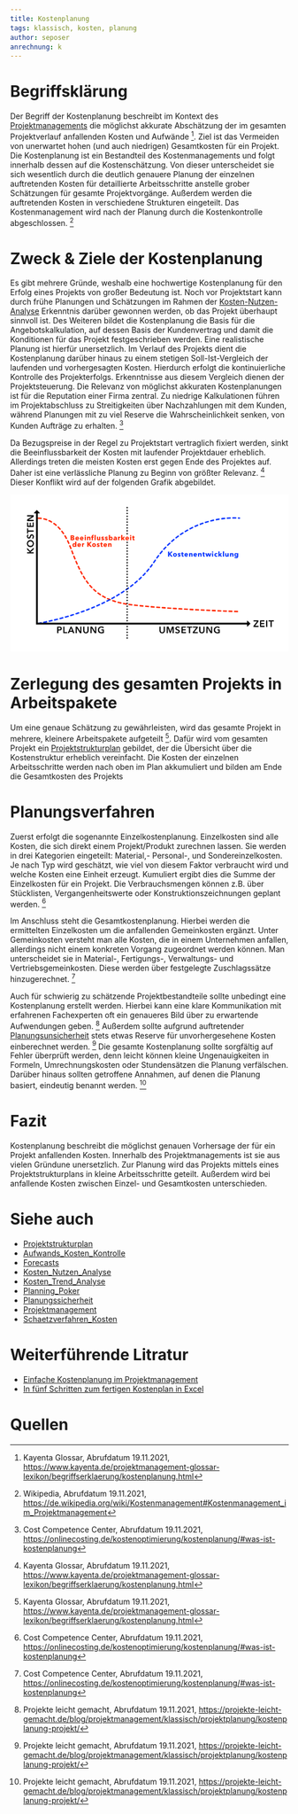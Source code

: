 ```yaml
---
title: Kostenplanung
tags: klassisch, kosten, planung
author: seposer
anrechnung: k
---
```


# Begriffsklärung
Der Begriff der Kostenplanung beschreibt im Kontext des [Projektmanagements](Projektmanagement.md) die möglichst akkurate Abschätzung der im gesamten Projektverlauf anfallenden Kosten und Aufwände [^1]. Ziel ist das Vermeiden von unerwartet hohen (und auch niedrigen) Gesamtkosten für ein Projekt. 
Die Kostenplanung ist ein Bestandteil des Kostenmanagements und folgt innerhalb dessen auf die Kostenschätzung. Von dieser unterscheidet sie sich wesentlich durch die deutlich genauere Planung der einzelnen auftretenden Kosten für detaillierte Arbeitsschritte anstelle grober Schätzungen für gesamte Projektvorgänge. Außerdem werden die auftretenden Kosten in verschiedene Strukturen eingeteilt. Das Kostenmanagement wird nach der Planung durch die Kostenkontrolle abgeschlossen. [^2]

# Zweck & Ziele der Kostenplanung
Es gibt mehrere Gründe, weshalb eine hochwertige Kostenplanung für den Erfolg eines Projekts von großer Bedeutung ist. Noch vor Projektstart kann durch frühe Planungen und Schätzungen im Rahmen der [Kosten-Nutzen-Analyse](Kosten_Nutzen_Analyse.md) Erkenntnis darüber gewonnen werden, ob das Projekt überhaupt sinnvoll ist. Des Weiteren bildet die Kostenplanung die Basis für die Angebotskalkulation, auf dessen Basis der Kundenvertrag und damit die Konditionen für das Projekt festgeschrieben werden. Eine realistische Planung ist hierfür unersetzlich. Im Verlauf des Projekts dient die Kostenplanung darüber hinaus zu einem stetigen Soll-Ist-Vergleich der laufenden und vorhergesagten Kosten. Hierdurch erfolgt die kontinuierliche Kontrolle des Projekterfolgs. Erkenntnisse aus diesem Vergleich dienen der Projektsteuerung. Die Relevanz von möglichst akkuraten Kostenplanungen ist für die Reputation einer Firma zentral. Zu niedrige Kalkulationen führen im Projektabschluss zu Streitigkeiten über Nachzahlungen mit dem Kunden, während Planungen mit zu viel Reserve die Wahrscheinlichkeit senken, von Kunden Aufträge zu erhalten. [^3]

Da Bezugspreise in der Regel zu Projektstart vertraglich fixiert werden, sinkt die Beeinflussbarkeit der Kosten mit laufender Projektdauer erheblich. Allerdings treten die meisten Kosten erst gegen Ende des Projektes auf. Daher ist eine verlässliche Planung zu Beginn von größter Relevanz. [^1] Dieser Konflikt wird auf der folgenden Grafik abgebildet.

![Beeinflussbarkeit der Kosten im Projektverlauf](Kostenplanung/Kostenbeeinflussbarkeit.png)

# Zerlegung des gesamten Projekts in Arbeitspakete
Um eine genaue Schätzung zu gewährleisten, wird das gesamte Projekt in mehrere, kleinere Arbeitspakete aufgeteilt [^1]. Dafür wird vom gesamten Projekt ein [Projektstrukturplan](Projektstrukturplan.md) gebildet, der die Übersicht über die Kostenstruktur erheblich vereinfacht. Die Kosten der einzelnen Arbeitsschritte werden nach oben im Plan akkumuliert und bilden am Ende die Gesamtkosten des Projekts

# Planungsverfahren
Zuerst erfolgt die sogenannte Einzelkostenplanung. Einzelkosten sind alle Kosten, die sich direkt einem Projekt/Produkt zurechnen lassen. Sie werden in drei Kategorien eingeteilt: Material,- Personal-, und Sondereinzelkosten. Je nach Typ wird geschätzt, wie viel von diesem Faktor verbraucht wird und welche Kosten eine Einheit erzeugt. Kumuliert ergibt dies die Summe der Einzelkosten für ein Projekt. Die Verbrauchsmengen können z.B. über Stücklisten, Vergangenheitswerte oder Konstruktionszeichnungen geplant werden. [^3]

Im Anschluss steht die Gesamtkostenplanung. Hierbei werden die ermittelten Einzelkosten um die anfallenden Gemeinkosten ergänzt. Unter Gemeinkosten versteht man alle Kosten, die in einem Unternehmen anfallen, allerdings nicht einem konkreten Vorgang zugeordnet werden können. Man unterscheidet sie in Material-, Fertigungs-, Verwaltungs- und Vertriebsgemeinkosten. Diese werden über festgelegte Zuschlagssätze hinzugerechnet. [^3]

Auch für schwierig zu schätzende Projektbestandteile sollte unbedingt eine Kostenplanung erstellt werden. Hierbei kann eine klare Kommunikation mit erfahrenen Fachexperten oft ein genaueres Bild über zu erwartende Aufwendungen geben. [^4] Außerdem sollte aufgrund auftretender [Planungsunsicherheit](Planungssicherheit.md) stets etwas Reserve für unvorhergesehene Kosten einberechnet werden. [^4]
Die gesamte Kostenplanung sollte sorgfältig auf Fehler überprüft werden, denn leicht können kleine Ungenauigkeiten in Formeln, Umrechnungskosten oder Stundensätzen die Planung verfälschen. Darüber hinaus sollten getroffene Annahmen, auf denen die Planung basiert, eindeutig benannt werden. [^4]

# Fazit
Kostenplanung beschreibt die möglichst genauen Vorhersage der für ein Projekt anfallenden Kosten. Innerhalb des Projektmanagements ist sie aus vielen Gründune unersetzlich. Zur Planung wird das Projekts mittels eines Projektstrukturplans in kleine Arbeitsschritte geteilt. Außerdem wird bei anfallende Kosten zwischen Einzel- und Gesamtkosten unterschieden.

# Siehe auch
* [Projektstrukturplan](Projektstrukturplan.md)
* [Aufwands_Kosten_Kontrolle](Aufwands_Kosten_Kontrolle.md)
* [Forecasts](Forecasts.md)
* [Kosten_Nutzen_Analyse](Kosten_Nutzen_Analyse.md)
* [Kosten_Trend_Analyse](Kosten_Trend_Analyse.md)
* [Planning_Poker](Planning_Poker.md)
* [Planungssicherheit](Planungssicherheit.md)
* [Projektmanagement](Projektmanagement.md)
* [Schaetzverfahren_Kosten](Schaetzverfahren_Kosten.md)

# Weiterführende Litratur
* [Einfache Kostenplanung im Projektmanagement](https://erfolgreich-projekte-leiten.de/kostenplan/)
* [In fünf Schritten zum fertigen Kostenplan in Excel](https://www.projektmagazin.de/artikel/fuenf-schritten-zum-fertigen-kostenplan-excel_1085633)

# Quellen

[^1]: Kayenta Glossar, Abrufdatum 19.11.2021, https://www.kayenta.de/projektmanagement-glossar-lexikon/begriffserklaerung/kostenplanung.html
[^2]: Wikipedia, Abrufdatum 19.11.2021, https://de.wikipedia.org/wiki/Kostenmanagement#Kostenmanagement_im_Projektmanagement
[^3]: Cost Competence Center, Abrufdatum 19.11.2021, https://onlinecosting.de/kostenoptimierung/kostenplanung/#was-ist-kostenplanung
[^4]: Projekte leicht gemacht, Abrufdatum 19.11.2021, https://projekte-leicht-gemacht.de/blog/projektmanagement/klassisch/projektplanung/kostenplanung-projekt/
